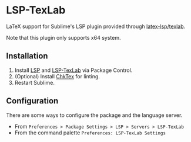 # LSP-TexLab

LaTeX support for Sublime's LSP plugin provided through [latex-lsp/texlab](https://github.com/latex-lsp/texlab).

Note that this plugin only supports x64 system.

## Installation

1. Install [LSP](https://packagecontrol.io/packages/LSP) and
   [LSP-TexLab](https://packagecontrol.io/packages/LSP-TexLab) via Package Control.
1. (Optional) Install [ChkTex](https://ctan.org/tex-archive/support/chktex) for linting.
1. Restart Sublime.

## Configuration

There are some ways to configure the package and the language server.

- From `Preferences > Package Settings > LSP > Servers > LSP-TexLab`
- From the command palette `Preferences: LSP-TexLab Settings`
